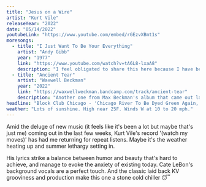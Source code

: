 ```yaml
---
title: "Jesus on a Wire"
artist: "Kurt Vile"
releaseYear: "2022"
date: "05/14/2022"
youtubeLink: "https://www.youtube.com/embed/rGEzvXBmt1s"
moresongs:
  - title: "I Just Want To Be Your Everything"
    artist: "Andy Gibb"
    year: "1977"
    link: "https://www.youtube.com/watch?v=tA6L8-lxaA8"
    description: "I feel obligated to share this here because I have been humming and singing the line 'If you give a little more then you're asking for / your love will turn the key' repeatedly for the last week or so. I don't know what it means but it's catchy as hell."
  - title: "Ancient Tear"
    artist: "Waxwell Beckman"
    year: "2022"
    link: "https://waxwellweckman.bandcamp.com/track/ancient-tear"
    description: "Another one from Max Beckman's album that came out last month. This instrumental stands shoulder to shoulder with some of the best progressive rock stuff from the 1970s in my opinion, and directly recalls parts of Zappa's 'Hot Rats' specifically."
headline: "Block Club Chicago - 'Chicago River To Be Dyed Green Again, And Parades Are Back For St. Patrick’s Day Weekend'"
weather: "Lots of sunshine. High near 25F. Winds W at 10 to 20 mph."
---
```


Amid the deluge of new music (it feels like it's been a lot but maybe that's just me) coming out in the last few weeks, Kurt Vile's record '(watch my moves)' has had me returning for repeat listens. Maybe it's the weather heating up and summer lethargy setting in.

His lyrics strike a balance between humor and beauty that's hard to achieve, and manage to evoke the anxiety of existing today. Cate LeBon's background vocals are a perfect touch. And the classic laid back KV grooviness and production make this one a stone cold chiller 😴
